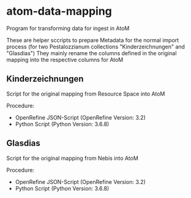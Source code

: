 # atom-data-mapping
Program for transforming data for ingest in AtoM

These are helper sccripts to prepare Metadata for the normal import process (for two Pestalozzianum collections "Kinderzeichnungen" and "Glasdias")
They mainly rename the columns defined in the original mapping into the respective columns for AtoM

## Kinderzeichnungen
Script for the original mapping from Resource Space into AtoM

Procedure:
* OpenRefine JSON-Script (OpenRefine Version: 3.2)
* Python Script (Python Version: 3.6.8)


## Glasdias
Script for the original mapping from Nebis into AtoM

Procedure:
* OpenRefine JSON-Script (OpenRefine Version: 3.2)
* Python Script (Python Version: 3.6.8)
